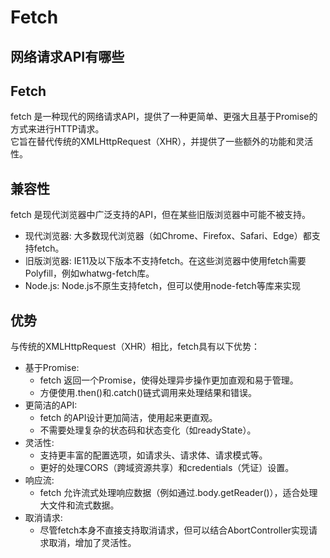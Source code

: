 # Fetch

## 网络请求API有哪些   

## Fetch
fetch 是一种现代的网络请求API，提供了一种更简单、更强大且基于Promise的方式来进行HTTP请求。   
它旨在替代传统的XMLHttpRequest（XHR），并提供了一些额外的功能和灵活性。   

## 兼容性
fetch 是现代浏览器中广泛支持的API，但在某些旧版浏览器中可能不被支持。   
- 现代浏览器: 大多数现代浏览器（如Chrome、Firefox、Safari、Edge）都支持fetch。   
- 旧版浏览器: IE11及以下版本不支持fetch。在这些浏览器中使用fetch需要Polyfill，例如whatwg-fetch库。
- Node.js: Node.js不原生支持fetch，但可以使用node-fetch等库来实现

## 优势
与传统的XMLHttpRequest（XHR）相比，fetch具有以下优势：   

- 基于Promise:   
  - fetch 返回一个Promise，使得处理异步操作更加直观和易于管理。
  - 方便使用.then()和.catch()链式调用来处理结果和错误。
- 更简洁的API:
  - fetch 的API设计更加简洁，使用起来更直观。   
  - 不需要处理复杂的状态码和状态变化（如readyState）。
- 灵活性:
  - 支持更丰富的配置选项，如请求头、请求体、请求模式等。   
  - 更好的处理CORS（跨域资源共享）和credentials（凭证）设置。
- 响应流:
  - fetch 允许流式处理响应数据（例如通过.body.getReader()），适合处理大文件和流式数据。
- 取消请求:
  - 尽管fetch本身不直接支持取消请求，但可以结合AbortController实现请求取消，增加了灵活性。   